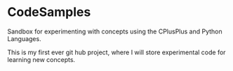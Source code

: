 # CodeSamples
Sandbox for experimenting with concepts using the CPlusPlus and Python Languages.

This is my first ever git hub project, where I will store experimental code for learning new concepts.

